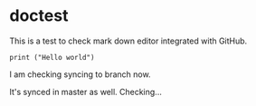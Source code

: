 # doctest

This is a test to check mark down editor integrated with GitHub.

    print ("Hello world")

I am checking syncing to branch now.

It's synced in master as well. Checking...


<!--stackedit_data:
eyJoaXN0b3J5IjpbLTE5OTMwMDE2MDYsLTUwMDE5NDIwNCwxNT
cxMDY3Mzg3LDE5ODQwNDcyMzFdfQ==
-->